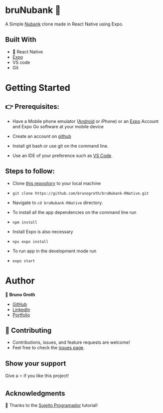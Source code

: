 # bruNubank 💜

A Simple [Nubank](https://nubank.com.br/) clone made in React Native using Expo.

## Built With

- 💙 React Native
- [Expo](https://expo.dev/)
- VS code
- Git

# Getting Started

## 👉 Prerequisites:

- Have a Mobile phone emulator ([Android](https://developer.android.com/studio) or iPhone) or an [Expo](https://expo.dev/) Account and Expo Go software at your mobile device

- Create an account on [github](https://github.com/login)

- Install git bash or use git on the command line.

- Use an IDE of your preference such as [VS Code](https://code.visualstudio.com/download).

## Steps to follow:

- Clone [this repository](https://github.com/brunogroth/bruNubank-RNative) to your local machine 
- ```
  git clone https://github.com/brunogroth/bruNubank-RNative.git
  ```

- Navigate to `cd bruNubank-RNative` directory.

- To install all the app dependencies on the command line run
- ```
  npm install
  ``` 
  
 - Install Expo is also necessary
 - ```
   npx expo install
   ```

- To run app in the development mode run 
- ```
  expo start
  ```
# Author

:man: **Bruno Groth**
- [GitHub](https://github.com/brunogroth)
- [LinkedIn](https://linkedin.com/in/bruno-groth/)
- [Portfolio](https://brunogroth.github.io/Portfolio-React-Website)

## 🤝 Contributing
- Contributions, issues, and feature requests are welcome!
- Feel free to check the [issues page](https://github.com/brunogroth/WhoPaysTheBill-ReactNative/issues).

## Show your support
Give a ⭐ if you like this project!

## Acknowledgments
💜 Thanks to the [Sujeito Programador](https://www.youtube.com/watch?v=REulDg3JzzQ) tutorial!
